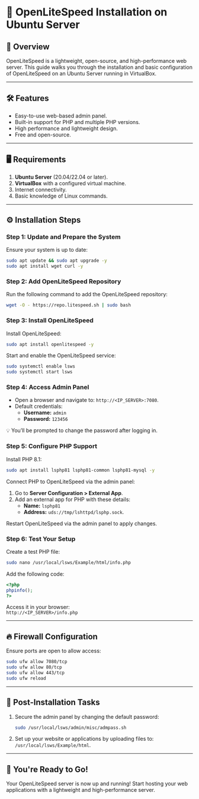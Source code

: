 # 🚀 OpenLiteSpeed Installation on Ubuntu Server  

## 📖 Overview  
OpenLiteSpeed is a lightweight, open-source, and high-performance web server. This guide walks you through the installation and basic configuration of OpenLiteSpeed on an Ubuntu Server running in VirtualBox.

---

## 🛠️ Features  
- Easy-to-use web-based admin panel.  
- Built-in support for PHP and multiple PHP versions.  
- High performance and lightweight design.  
- Free and open-source.  

---

## 🖥️ Requirements  
1. **Ubuntu Server** (20.04/22.04 or later).  
2. **VirtualBox** with a configured virtual machine.  
3. Internet connectivity.  
4. Basic knowledge of Linux commands.

---

## ⚙️ Installation Steps  

### Step 1: Update and Prepare the System  
Ensure your system is up to date:
```bash
sudo apt update && sudo apt upgrade -y
sudo apt install wget curl -y
```

### Step 2: Add OpenLiteSpeed Repository  
Run the following command to add the OpenLiteSpeed repository:
```bash
wget -O - https://repo.litespeed.sh | sudo bash
```

### Step 3: Install OpenLiteSpeed  
Install OpenLiteSpeed:
```bash
sudo apt install openlitespeed -y
```
Start and enable the OpenLiteSpeed service:
```bash
sudo systemctl enable lsws
sudo systemctl start lsws
```

### Step 4: Access Admin Panel  
- Open a browser and navigate to: `http://<IP_SERVER>:7080`.  
- Default credentials:  
  - **Username:** `admin`  
  - **Password:** `123456`  

💡 You’ll be prompted to change the password after logging in.  

### Step 5: Configure PHP Support  
Install PHP 8.1:
```bash
sudo apt install lsphp81 lsphp81-common lsphp81-mysql -y
```
Connect PHP to OpenLiteSpeed via the admin panel:
1. Go to **Server Configuration > External App**.  
2. Add an external app for PHP with these details:  
   - **Name:** `lsphp81`  
   - **Address:** `uds://tmp/lshttpd/lsphp.sock`.  

Restart OpenLiteSpeed via the admin panel to apply changes.  

### Step 6: Test Your Setup  
Create a test PHP file:
```bash
sudo nano /usr/local/lsws/Example/html/info.php
```
Add the following code:  
```php
<?php
phpinfo();
?>
```  
Access it in your browser:  
`http://<IP_SERVER>/info.php`

---

## 🔥 Firewall Configuration  
Ensure ports are open to allow access:  
```bash
sudo ufw allow 7080/tcp
sudo ufw allow 80/tcp
sudo ufw allow 443/tcp
sudo ufw reload
```

---

## 📝 Post-Installation Tasks  
1. Secure the admin panel by changing the default password:  
   ```bash
   sudo /usr/local/lsws/admin/misc/admpass.sh
   ```  
2. Set up your website or applications by uploading files to:  
   `/usr/local/lsws/Example/html`.

---

## 🎉 You're Ready to Go!  
Your OpenLiteSpeed server is now up and running! Start hosting your web applications with a lightweight and high-performance server.  
 
